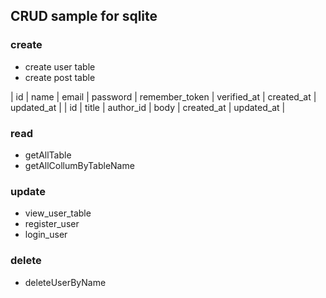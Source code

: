 ## CRUD sample for sqlite

### create
  - create user table
  - create post table

  | id | name | email | password | remember_token | verified_at | created_at | updated_at |
  | id | title | author_id | body | created_at | updated_at |

### read
  - getAllTable
  - getAllCollumByTableName

### update
  - view_user_table
  - register_user
  - login_user

### delete
  - deleteUserByName

